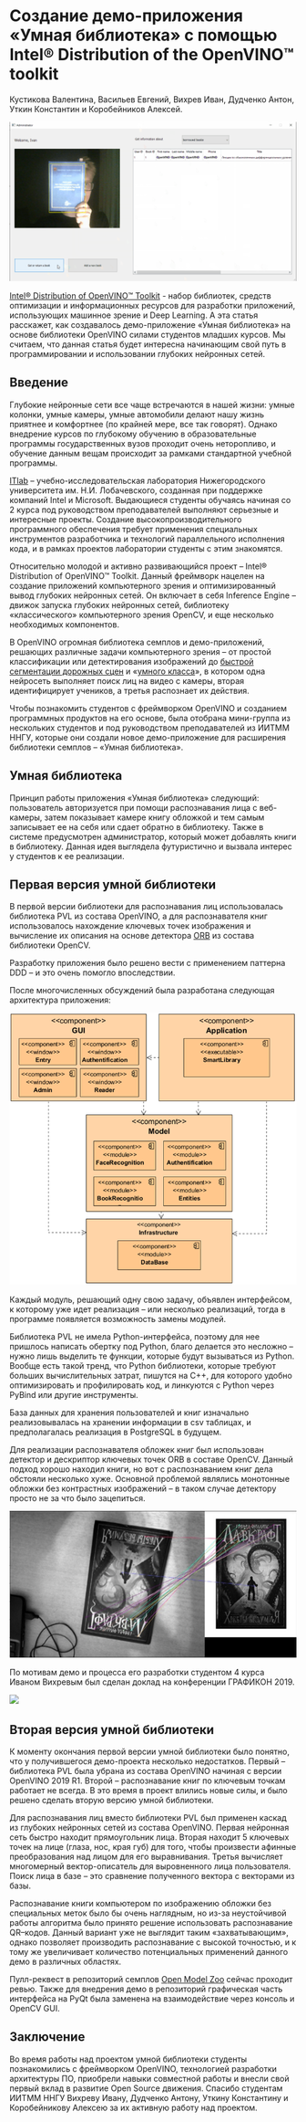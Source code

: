 ﻿# Создание демо-приложения «Умная библиотека» с помощью Intel® Distribution of the OpenVINO™ toolkit

Кустикова Валентина, Васильев Евгений, Вихрев Иван, Дудченко Антон, 
Уткин Константин и Коробейников Алексей.

![Intro image](intro_image.png)

[Intel® Distribution of OpenVINO™ Toolkit](https://docs.openvinotoolkit.org/) - 
набор библиотек, средств оптимизации и информационных ресурсов для разработки 
приложений, использующих машинное зрение и Deep Learning. 
А эта статья расскажет, как создавалось демо-приложение «Умная библиотека» на 
основе библиотеки OpenVINO силами студентов младших курсов. 
Мы считаем, что данная статья будет интересна начинающим свой путь в 
программировании и использовании глубоких нейронных сетей.

## Введение

Глубокие нейронные сети все чаще встречаются в нашей жизни: умные колонки, 
умные камеры, умные автомобили делают нашу жизнь приятнее и комфортнее 
(по крайней мере, все так говорят). 
Однако внедрение курсов по глубокому обучению в образовательные программы 
государственных вузов проходит очень неторопливо, и обучение данным вещам 
происходит за рамками стандартной учебной программы.

[ITlab](http://www.itlab.unn.ru/) – учебно-исследовательская лаборатория 
Нижегородского университета им. Н.И. Лобачевского, созданная при поддержке 
компаний Intel и Microsoft. 
Выдающиеся студенты обучаясь начиная со 2 курса под руководством преподавателей 
выполняют серьезные и интересные проекты.
Создание высокопроизводительного программного обеспечения требует применения 
специальных инструментов разработчика и технологий параллельного исполнения 
кода, и в рамках проектов лаборатории студенты с этим знакомятся.

Относительно молодой и активно развивающийся проект – Intel® Distribution of 
OpenVINO™ Toolkit. 
Данный фреймворк нацелен на создание приложений компьютерного зрения и 
оптимизированный вывод глубоких нейронных сетей. 
Он включает в себя Inference Engine – движок запуска глубоких нейронных сетей, 
библиотеку «классического» компьютерного зрения OpenCV, и еще несколько 
необходимых компонентов.

В OpenVINO огромная библиотека семплов и демо-приложений, решающих различные 
задачи компьютерного зрения – от простой классификации или детектирования 
изображений до [быстрой сегментации дорожных сцен](https://docs.openvinotoolkit.org/2019_R3.1/_models_intel_road_segmentation_adas_0001_description_road_segmentation_adas_0001.html) 
и «[умного класса](http://docs.openvinotoolkit.org/2019_R3.1/_demos_smart_classroom_demo_README.html)», 
в котором одна нейросеть выполняет поиск лиц на видео с камеры, вторая 
идентифицирует учеников, а третья распознает их действия. 

Чтобы познакомить студентов с фреймворком OpenVINO и созданием программных 
продуктов на его основе, была отобрана мини-группа из нескольких студентов и 
под руководством преподавателей из ИИТММ ННГУ, которые  они создали новое 
демо-приложение для расширения библиотеки семплов – «Умная библиотека».

## Умная библиотека

Принцип работы приложения «Умная библиотека» следующий: пользователь 
авторизуется при помощи распознавания лица с веб-камеры, затем показывает 
камере книгу обложкой и тем самым записывает ее на себя или сдает обратно в библиотеку.
Также в системе предусмотрен администратор, который может добавлять книги в библиотеку.
Данная идея выглядела футуристично и вызвала интерес у студентов к ее реализации.

## Первая версия умной библиотеки

В первой версии библиотеки для распознавания лиц использовалась библиотека PVL 
из состава OpenVINO, а для распознавателя книг использовалось нахождение 
ключевых точек изображения и вычисление их описания на основе детектора 
[ORB](https://docs.opencv.org/4.1.2/d1/d89/tutorial_py_orb.html) из состава 
библиотеки OpenCV.

Разработку приложения было решено вести с применением паттерна DDD – и это 
очень помогло впоследствии. 

После многочисленных обсуждений была разработана следующая архитектура приложения:

![Architecture image](app_architecture.png)

Каждый модуль, решающий одну свою задачу, объявлен интерфейсом, к которому уже 
идет реализация – или несколько реализаций, тогда в программе появляется 
возможность замены модулей.

Библиотека PVL не имела Python-интерфейса, поэтому для нее пришлось написать 
обертку под Python, благо делается это несложно – нужно лишь выделить те 
функции, которые будут вызываться из Python. 
Вообще есть такой тренд, что Python библиотеки, которые требуют больших 
вычислительных затрат, пишутся на C++, для которого удобно оптимизировать и 
профилировать код, и линкуются с Python через PyBind или другие инструменты.

База данных для хранения пользователей и книг изначально реализовывалась на 
хранении информации в csv таблицах, и предполагалась реализация в PostgreSQL 
в будущем.

Для реализации распознавателя обложек книг был использован детектор и дескриптор 
ключевых точек ORB в составе OpenCV.
Данный подход хорошо находил книги, но вот с распознаванием книг дела обстояли 
несколько хуже.
Основной проблемой являлись монотонные обложки без контрастных изображений – в 
таком случае детектору просто не за что было зацепиться.  

![Keypoints detection image](keypoints.jpg)

По мотивам демо и процесса его разработки студентом 4 курса Иваном Вихревым был 
сделан доклад на конференции ГРАФИКОН 2019.

[![](http://img.youtube.com/vi/lQ-xlsDa9Z8/0.jpg)](http://www.youtube.com/watch?v=lQ-xlsDa9Z8 "Smart Library b1 demo")

## Вторая версия умной библиотеки

К моменту окончания первой версии умной библиотеки было понятно, что у 
получившегося демо-проекта несколько недостатков.
Первый – библиотека PVL была убрана из состава OpenVINO начиная с версии 
OpenVINO 2019 R1.
Второй – распознавание книг по ключевым точкам работает не всегда. 
В это время в проект влились новые силы, и было решено сделать вторую версию 
умной библиотеки.

Для распознавания лиц вместо библиотеки PVL был применен каскад из глубоких 
нейронных сетей из состава  OpenVINO.
Первая нейронная сеть быстро находит прямоугольник лица. Вторая находит 5 
ключевых точек на лице (глаза, нос, края губ) для того, чтобы произвести 
афинные преобразования над лицом для его выравнивания.
Третья вычисляет многомерный вектор-описатель для выровненного лица пользователя.
Поиск лица в базе – это сравнение полученного вектора с векторами из базы.

Распознавание книги компьютером по изображению обложки без специальных меток 
было бы очень наглядным, но из-за неустойчивой работы алгоритма было принято 
решение использовать распознавание QR–кодов.
Данный вариант уже не выглядит таким «захватывающим», однако позволяет 
производить распознавание с высокой точностью, и к тому же увеличивает 
количество потенциальных применений данного демо в различных областях.

Пулл-реквест в репозиторий семплов [Open Model Zoo](https://github.com/opencv/open_model_zoo) 
сейчас проходит ревью.
Также для внедрения демо в репозиторий графическая часть интерфейса на PyQt 
была заменена на взаимодействие через консоль и OpenCV GUI.

## Заключение

Во время работы над проектом умной библиотеки студенты познакомились с 
фреймворком OpenVINO, технологией  разработки архитектуры ПО, приобрели навыки 
совместной работы и внесли свой первый вклад в развитие Open Source движения.
Спасибо студентам ИИТММ ННГУ Вихреву Ивану, Дудченко Антону, Уткину Константину 
и Коробейникову Алексею за их активную работу над проектом.


